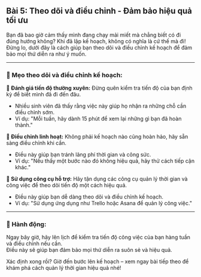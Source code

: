 ## Bài 5: Theo dõi và điều chỉnh - Đảm bảo hiệu quả tối ưu

Bạn đã bao giờ cảm thấy mình đang chạy mải miết mà chẳng biết có đi đúng hướng không? Khi đã lập kế hoạch, không có nghĩa là cứ thế mà đi! Đừng lo, dưới đây là cách giúp bạn theo dõi và điều chỉnh kế hoạch để đảm bảo mọi thứ diễn ra như ý muốn.

---

### 📌 Mẹo theo dõi và điều chỉnh kế hoạch:

**🔹 Đánh giá tiến độ thường xuyên:**
Đừng quên kiểm tra tiến độ của bạn định kỳ để biết mình đã đi đến đâu.  
- Nhiều sinh viên đã thấy rằng việc này giúp họ nhận ra những chỗ cần điều chỉnh sớm.  
- Ví dụ: "Mỗi tuần, hãy dành 15 phút để xem lại những gì bạn đã hoàn thành."

**🔹 Điều chỉnh linh hoạt:**
Không phải kế hoạch nào cũng hoàn hảo, hãy sẵn sàng điều chỉnh khi cần.  
- Điều này giúp bạn tránh lãng phí thời gian và công sức.  
- Ví dụ: "Nếu thấy một bước nào đó không hiệu quả, hãy thử cách tiếp cận khác."

**🔹 Sử dụng công cụ hỗ trợ:**
Hãy tận dụng các công cụ quản lý thời gian và công việc để theo dõi tiến độ một cách hiệu quả.  
- Điều này giúp bạn dễ dàng theo dõi và điều chỉnh kế hoạch.  
- Ví dụ: "Sử dụng ứng dụng như Trello hoặc Asana để quản lý công việc."

---

### 🚀 Hành động:

Ngay bây giờ, hãy lên lịch để kiểm tra tiến độ công việc của bạn hàng tuần và điều chỉnh nếu cần.  
Điều này sẽ giúp bạn đảm bảo mọi thứ diễn ra suôn sẻ và hiệu quả.

Xác định xong rồi? Giờ đến bước lên kế hoạch – xem ngay bài tiếp theo để khám phá cách quản lý thời gian hiệu quả nhé!